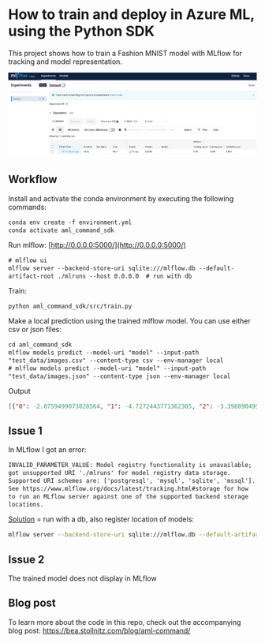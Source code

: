 # How to train and deploy in Azure ML, using the Python SDK
This project shows how to train a Fashion MNIST model with MLflow for tracking and model representation.

<p align="center">
<img src="usage.png" width="950">
</p>

## Workflow

Install and activate the conda environment by executing the following commands:
```
conda env create -f environment.yml
conda activate aml_command_sdk
```

Run mlflow: [http://0.0.0.0:5000/](http://0.0.0.0:5000/)
```
# mlflow ui
mlflow server --backend-store-uri sqlite:///mlflow.db --default-artifact-root ./mlruns --host 0.0.0.0  # run with db
```

Train:
```
python aml_command_sdk/src/train.py
```

Make a local prediction using the trained mlflow model. You can use either csv or json files:
```
cd aml_command_sdk
mlflow models predict --model-uri "model" --input-path "test_data/images.csv" --content-type csv --env-manager local
# mlflow models predict --model-uri "model" --input-path "test_data/images.json" --content-type json --env-manager local
```

Output
```json
[{"0": -2.0759499073028564, "1": -4.7272443771362305, "2": -3.398890495300293, "3": -1.2607831954956055, "4": -3.444779396057129, "5": 5.748242378234863, "6": -2.530381441116333, "7": 6.370605945587158, "8": 2.538969039916992, "9": 7.854280948638916}, {"0": 4.441205024719238, "1": -3.6761248111724854, "2": 11.795886039733887, "3": 0.3185560405254364, "4": 6.609316825866699, "5": -6.741459369659424, "6": 7.912017345428467}]
```

## Issue 1
In MLflow I got an error:
```
INVALID_PARAMETER_VALUE: Model registry functionality is unavailable; got unsupported URI './mlruns' for model registry data storage. Supported URI schemes are: ['postgresql', 'mysql', 'sqlite', 'mssql']. See https://www.mlflow.org/docs/latest/tracking.html#storage for how to run an MLflow server against one of the supported backend storage locations.
```
[Solution](https://stackoverflow.com/questions/63255631/mlflow-invalid-parameter-value-unsupported-uri-mlruns-for-model-registry-s) = run with a db, also register location of models:

```bash
mlflow server --backend-store-uri sqlite:///mlflow.db --default-artifact-root ./mlruns --host 0.0.0.0 
```
## Issue 2
The trained model does not display in MLflow


## Blog post
To learn more about the code in this repo, check out the accompanying blog post: https://bea.stollnitz.com/blog/aml-command/